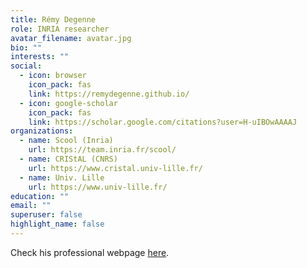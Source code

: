 ```yaml
---
title: Rémy Degenne
role: INRIA researcher
avatar_filename: avatar.jpg
bio: ""
interests: ""
social:
  - icon: browser
    icon_pack: fas
    link: https://remydegenne.github.io/
  - icon: google-scholar
    icon_pack: fas
    link: https://scholar.google.com/citations?user=H-uIBOwAAAAJ
organizations:
  - name: Scool (Inria)
    url: https://team.inria.fr/scool/
  - name: CRIStAL (CNRS)
    url: https://www.cristal.univ-lille.fr/
  - name: Univ. Lille
    url: https://www.univ-lille.fr/
education: ""
email: ""
superuser: false
highlight_name: false
---
```

Check his professional webpage [here](https://remydegenne.github.io/).
